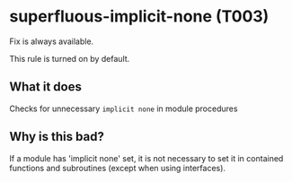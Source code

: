# superfluous-implicit-none (T003)
Fix is always available.

This rule is turned on by default.

## What it does
Checks for unnecessary `implicit none` in module procedures

## Why is this bad?
If a module has 'implicit none' set, it is not necessary to set it in contained
functions and subroutines (except when using interfaces).